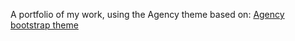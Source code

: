 A portfolio of my work, using the Agency theme based on: [Agency bootstrap theme ](https://startbootstrap.com/template-overviews/agency/)
